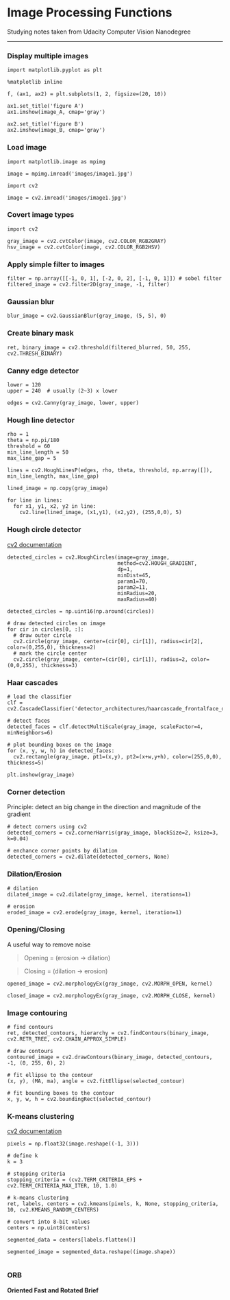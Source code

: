# Image Processing Functions

Studying notes taken from Udacity Computer Vision Nanodegree

---

### Display multiple images

```python3
import matplotlib.pyplot as plt

%matplotlib inline

f, (ax1, ax2) = plt.subplots(1, 2, figsize=(20, 10))

ax1.set_title('figure A')
ax1.imshow(image_A, cmap='gray')

ax2.set_title('figure B')
ax2.imshow(image_B, cmap='gray')
```


### Load image

```python3
import matplotlib.image as mpimg

image = mpimg.imread('images/image1.jpg')
```

```python3
import cv2

image = cv2.imread('images/image1.jpg')
```

### Covert image types

```python3
import cv2

gray_image = cv2.cvtColor(image, cv2.COLOR_RGB2GRAY)
hsv_image = cv2.cvtColor(image, cv2.COLOR_RGB2HSV)
```

### Apply simple filter to images

```python3
filter = np.array([[-1, 0, 1], [-2, 0, 2], [-1, 0, 1]]) # sobel filter
filtered_image = cv2.filter2D(gray_image, -1, filter)
```

### Gaussian blur

```python3
blur_image = cv2.GaussianBlur(gray_image, (5, 5), 0)
```

### Create binary mask

```python3
ret, binary_image = cv2.threshold(filtered_blurred, 50, 255, cv2.THRESH_BINARY)
```

### Canny edge detector

```python3
lower = 120
upper = 240  # usually (2~3) x lower

edges = cv2.Canny(gray_image, lower, upper)
```

### Hough line detector

```python3
rho = 1
theta = np.pi/180
threshold = 60
min_line_length = 50
max_line_gap = 5

lines = cv2.HoughLinesP(edges, rho, theta, threshold, np.array([]), min_line_length, max_line_gap)

lined_image = np.copy(gray_image)

for line in lines:
  for x1, y1, x2, y2 in line:
    cv2.line(lined_image, (x1,y1), (x2,y2), (255,0,0), 5)

```

### Hough circle detector

[cv2 documentation](https://docs.opencv.org/master/d3/de5/tutorial_js_houghcircles.html)

```python3
detected_circles = cv2.HoughCircles(image=gray_image,
                                    method=cv2.HOUGH_GRADIENT,
                                    dp=1,
                                    minDist=45,
                                    param1=70,
                                    param2=11,
                                    minRadius=20,
                                    maxRadius=40)
                                    
detected_circles = np.uint16(np.around(circles))

# draw detected circles on image
for cir in circles[0, :]:
  # draw outer circle
  cv2.circle(gray_image, center=(cir[0], cir[1]), radius=cir[2], color=(0,255,0), thickness=2)
  # mark the circle center
  cv2.circle(gray_image, center=(cir[0], cir[1]), radius=2, color=(0,0,255), thickness=3)

```

### Haar cascades

```python3
# load the classifier
clf = cv2.CascadeClassifier('detector_architectures/haarcascade_frontalface_default.xml')

# detect faces
detected_faces = clf.detectMultiScale(gray_image, scaleFactor=4, minNeighbors=6)

# plot bounding boxes on the image
for (x, y, w, h) in detected_faces:
  cv2.rectangle(gray_image, pt1=(x,y), pt2=(x+w,y+h), color=(255,0,0), thickness=5)

plt.imshow(gray_image)
```


### Corner detection

Principle: detect an big change in the direction and magnitude of the gradient

```python3
# detect corners using cv2
detected_corners = cv2.cornerHarris(gray_image, blockSize=2, ksize=3, k=0.04)

# enchance corner points by dilation
detected_corners = cv2.dilate(detected_corners, None)
```

### Dilation/Erosion

```python3
# dilation
dilated_image = cv2.dilate(gray_image, kernel, iterations=1)

# erosion
eroded_image = cv2.erode(gray_image, kernel, iteration=1)
```

### Opening/Closing

A useful way to remove noise

> Opening = (erosion -> dilation)

> Closing = (dilation -> erosion)

```python3
opened_image = cv2.morphologyEx(gray_image, cv2.MORPH_OPEN, kernel)

closed_image = cv2.morphologyEx(gray_image, cv2.MORPH_CLOSE, kernel)
```

### Image contouring

```python3
# find contours
ret, detected_contours, hierarchy = cv2.findContours(binary_image, cv2.RETR_TREE, cv2.CHAIN_APPROX_SIMPLE)

# draw contours
contoured_image = cv2.drawContours(binary_image, detected_contours, -1, (0, 255, 0), 2)

# fit ellipse to the contour
(x, y), (MA, ma), angle = cv2.fitEllipse(selected_contour)

# fit bounding boxes to the contour
x, y, w, h = cv2.boundingRect(selected_contour)
```

### K-means clustering

[cv2 documentation](https://docs.opencv.org/3.0-beta/doc/py_tutorials/py_ml/py_kmeans/py_kmeans_opencv/py_kmeans_opencv.html)

```python3
pixels = np.float32(image.reshape((-1, 3)))

# define k
k = 3

# stopping criteria
stopping_criteria = (cv2.TERM_CRITERIA_EPS + cv2.TERM_CRITERIA_MAX_ITER, 10, 1.0)

# k-means clustering
ret, labels, centers = cv2.kmeans(pixels, k, None, stopping_criteria, 10, cv2.KMEANS_RANDOM_CENTERS)

# convert into 8-bit values
centers = np.uint8(centers)

segmented_data = centers[labels.flatten()]

segmented_image = segmented_data.reshape((image.shape))


```


### ORB

**Oriented Fast and Rotated Brief**







